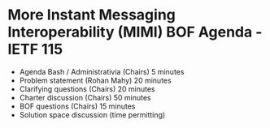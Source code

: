 # More Instant Messaging Interoperability (MIMI) BOF Agenda - IETF 115

- Agenda Bash / Administrativia (Chairs) 5 minutes
- Problem statement (Rohan Mahy) 20 minutes
- Clarifying questions (Chairs) 20 minutes
- Charter discussion (Chairs) 50 minutes
- BOF questions (Chairs) 15 minutes
- Solution space discussion (time permitting)
